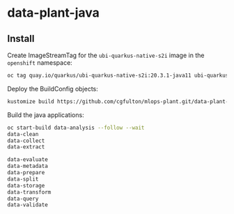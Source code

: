 # data-plant-java

## Install 

Create ImageStreamTag for the `ubi-quarkus-native-s2i` image in the `openshift` namespace:
```sh
oc tag quay.io/quarkus/ubi-quarkus-native-s2i:20.3.1-java11 ubi-quarkus-native-s2i:20.3.1-java11 -n openshift
```

Deploy the BuildConfig objects:
```sh 
kustomize build https://github.com/cgfulton/mlops-plant.git/data-plant-java?ref=main | oc apply -f-
```

Build the java applications:
```sh 
oc start-build data-analysis --follow --wait
data-clean
data-collect    
data-extract    

data-evaluate   
data-metadata
data-prepare    
data-split 
data-storage      
data-transform   
data-query      
data-validate
```
